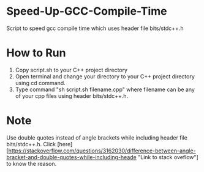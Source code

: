 # Speed-Up-GCC-Compile-Time
Script to speed gcc compile time which uses header file bits/stdc++.h

# How to Run
1. Copy script.sh to your C++ project directory
2. Open terminal and change your directory to your C++ project directory using cd command.
3. Type command "sh script.sh filename.cpp" where filename can be any of your cpp files using header bits/stdc++.h.

# Note
Use double quotes instead of angle brackets while including header file bits/stdc++.h. Click [here][https://stackoverflow.com/questions/3162030/difference-between-angle-bracket-and-double-quotes-while-including-heade "Link to stack oveflow"] to know the reason.
